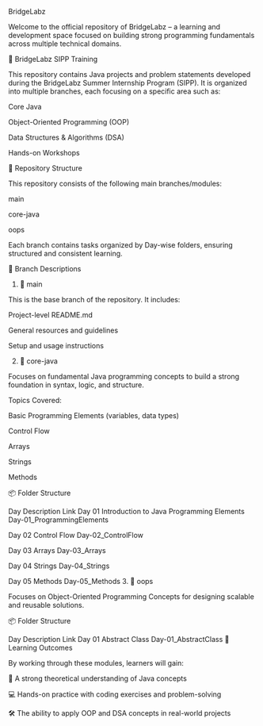BridgeLabz

Welcome to the official repository of BridgeLabz – a learning and development space focused on building strong programming fundamentals across multiple technical domains.

🚀 BridgeLabz SIPP Training

This repository contains Java projects and problem statements developed during the BridgeLabz Summer Internship Program (SIPP).
It is organized into multiple branches, each focusing on a specific area such as:

Core Java

Object-Oriented Programming (OOP)

Data Structures & Algorithms (DSA)

Hands-on Workshops

📁 Repository Structure

This repository consists of the following main branches/modules:

main

core-java

oops

Each branch contains tasks organized by Day-wise folders, ensuring structured and consistent learning.

🌿 Branch Descriptions
1. 🔹 main

This is the base branch of the repository. It includes:

Project-level README.md

General resources and guidelines

Setup and usage instructions

2. 🔹 core-java

Focuses on fundamental Java programming concepts to build a strong foundation in syntax, logic, and structure.

Topics Covered:

Basic Programming Elements (variables, data types)

Control Flow

Arrays

Strings

Methods

📦 Folder Structure

Day	Description	Link
Day 01	Introduction to Java Programming Elements	Day-01_ProgrammingElements

Day 02	Control Flow	Day-02_ControlFlow

Day 03	Arrays	Day-03_Arrays

Day 04	Strings	Day-04_Strings

Day 05	Methods	Day-05_Methods
3. 🔹 oops

Focuses on Object-Oriented Programming Concepts for designing scalable and reusable solutions.

📦 Folder Structure

Day	Description	Link
Day 01	Abstract Class	Day-01_AbstractClass
🧠 Learning Outcomes

By working through these modules, learners will gain:

📘 A strong theoretical understanding of Java concepts

💻 Hands-on practice with coding exercises and problem-solving

🛠️ The ability to apply OOP and DSA concepts in real-world projects
